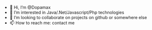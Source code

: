 - 👋 Hi, I’m @Dopamax
- 👀 I’m interested in Java/.Net/Javascript/Php technologies
- 💞️ I’m looking to collaborate on projects on github or somewhere else
- 📫 How to reach me: contact me 

<!---
Dopamax/Dopamax is a ✨ special ✨ repository because its `README.md` (this file) appears on your GitHub profile.
You can click the Preview link to take a look at your changes.
--->
